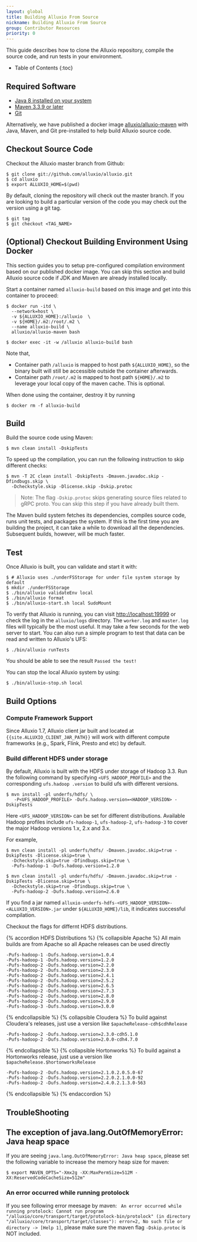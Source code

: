 ```yaml
---
layout: global
title: Building Alluxio From Source
nickname: Building Alluxio From Source
group: Contributor Resources
priority: 0
---
```


This guide describes how to clone the Alluxio repository, compile the source code, and run tests in your environment.

* Table of Contents
{:toc}

## Required Software

- [Java 8 installed on your system](http://www.oracle.com/technetwork/java/javase/downloads/jdk8-downloads-2133151.html)
- [Maven 3.3.9 or later](http://maven.apache.org/download.cgi)
- [Git](https://git-scm.org/downloads)

Alternatively, we have published a docker image [alluxio/alluxio-maven](https://hub.docker.com/r/alluxio/alluxio-maven) with Java, Maven, and Git pre-installed to help build Alluxio source code.

## Checkout Source Code

Checkout the Alluxio master branch from Github:

```console
$ git clone git://github.com/alluxio/alluxio.git
$ cd alluxio
$ export ALLUXIO_HOME=$(pwd)
```

By default, cloning the repository will check out the master branch. If you are looking to build a
particular version of the code you may check out the version using a git tag.

```console
$ git tag
$ git checkout <TAG_NAME>
```

## (Optional) Checkout Building Environment Using Docker

This section guides you to setup pre-configured compilation environment based on our published docker image.
You can skip this section and build Alluxio source code if JDK and Maven are already installed locally.

Start a container named `alluxio-build` based on this image and get into this container to proceed:

```console
$ docker run -itd \
  --network=host \
  -v ${ALLUXIO_HOME}:/alluxio  \
  -v ${HOME}/.m2:/root/.m2 \
  --name alluxio-build \
  alluxio/alluxio-maven bash

$ docker exec -it -w /alluxio alluxio-build bash
```

Note that,
- Container path `/alluxio` is mapped to host path `${ALLUXIO_HOME}`, so the binary built will still be accessible outside the container afterwards.
- Container path `/root/.m2` is mapped to host path `${HOME}/.m2` to leverage your local copy of the maven cache. This is optional.

When done using the container, destroy it by running

```console
$ docker rm -f alluxio-build
```

## Build

Build the source code using Maven:

```console
$ mvn clean install -DskipTests
```

To speed up the compilation, you can run the following instruction to skip different checks:

```console
$ mvn -T 2C clean install -DskipTests -Dmaven.javadoc.skip -Dfindbugs.skip \
  -Dcheckstyle.skip -Dlicense.skip -Dskip.protoc
```

> Note: The flag `-Dskip.protoc` skips generating source files related to gRPC proto.
You can skip this step if you have already built them.

The Maven build system fetches its dependencies, compiles source code, runs unit tests, and packages
the system. If this is the first time you are building the project, it can take a while to download
all the dependencies. Subsequent builds, however, will be much faster.

## Test

Once Alluxio is built, you can validate and start it with:

```console
$ # Alluxio uses ./underFSStorage for under file system storage by default
$ mkdir ./underFSStorage
$ ./bin/alluxio validateEnv local
$ ./bin/alluxio format
$ ./bin/alluxio-start.sh local SudoMount
```

To verify that Alluxio is running, you can visit [http://localhost:19999](http://localhost:19999) or
check the log in the `alluxio/logs` directory. The `worker.log` and `master.log` files will
typically be the most useful. It may take a few seconds for the web server to start. You can also
run a simple program to test that data can be read and written to Alluxio's UFS:

```console
$ ./bin/alluxio runTests
```

You should be able to see the result `Passed the test!`

You can stop the local Alluxio system by using:

```console
$ ./bin/alluxio-stop.sh local
```

## Build Options

### Compute Framework Support

Since Alluxio 1.7, Alluxio client jar built and located at
`{{site.ALLUXIO_CLIENT_JAR_PATH}}` will work with different compute frameworks
(e.g., Spark, Flink, Presto and etc) by default.

### Build different HDFS under storage

By default, Alluxio is built with the HDFS under storage of Hadoop 3.3.
Run the following command by specifying `<UFS_HADOOP_PROFILE>` and the corresponding `ufs.hadoop
.version` to build ufs with different versions.

```console
$ mvn install -pl underfs/hdfs/ \
   -P<UFS_HADOOP_PROFILE> -Dufs.hadoop.version=<HADOOP_VERSION> -DskipTests
```

Here `<UFS_HADOOP_VERSION>` can be set for different distributions.
Available Hadoop profiles include `ufs-hadoop-1`, `ufs-hadoop-2`, `ufs-hadoop-3` to cover the major
Hadoop versions 1.x, 2.x and 3.x.

For example,
```
$ mvn clean install -pl underfs/hdfs/ -Dmaven.javadoc.skip=true -DskipTests -Dlicense.skip=true \
  -Dcheckstyle.skip=true -Dfindbugs.skip=true \
  -Pufs-hadoop-1 -Dufs.hadoop.version=1.2.0
```

```
$ mvn clean install -pl underfs/hdfs/ -Dmaven.javadoc.skip=true -DskipTests -Dlicense.skip=true \
  -Dcheckstyle.skip=true -Dfindbugs.skip=true \
  -Pufs-hadoop-2 -Dufs.hadoop.version=2.6.0
```

If you find a jar named `alluxio-underfs-hdfs-<UFS_HADOOP_VERSION>-<ALLUXIO_VERSION>.jar` under `${ALLUXIO_HOME}/lib`, it indicates successful compilation.

Checkout the flags for differnt HDFS distributions.

{% accordion HDFS Distributions %}
  {% collapsible Apache %}
All main builds are from Apache so all Apache releases can be used directly

```properties
-Pufs-hadoop-1 -Dufs.hadoop.version=1.0.4
-Pufs-hadoop-1 -Dufs.hadoop.version=1.2.0
-Pufs-hadoop-2 -Dufs.hadoop.version=2.2.0
-Pufs-hadoop-2 -Dufs.hadoop.version=2.3.0
-Pufs-hadoop-2 -Dufs.hadoop.version=2.4.1
-Pufs-hadoop-2 -Dufs.hadoop.version=2.5.2
-Pufs-hadoop-2 -Dufs.hadoop.version=2.6.5
-Pufs-hadoop-2 -Dufs.hadoop.version=2.7.3
-Pufs-hadoop-2 -Dufs.hadoop.version=2.8.0
-Pufs-hadoop-2 -Dufs.hadoop.version=2.9.0
-Pufs-hadoop-3 -Dufs.hadoop.version=3.0.0
```

  {% endcollapsible %}
  {% collapsible Cloudera %}
To build against Cloudera's releases, just use a version like `$apacheRelease-cdh$cdhRelease`

```properties
-Pufs-hadoop-2 -Dufs.hadoop.version=2.3.0-cdh5.1.0
-Pufs-hadoop-2 -Dufs.hadoop.version=2.0.0-cdh4.7.0
```
  {% endcollapsible %}
  {% collapsible Hortonworks %}
To build against a Hortonworks release, just use a version like `$apacheRelease.$hortonworksRelease`

```properties
-Pufs-hadoop-2 -Dufs.hadoop.version=2.1.0.2.0.5.0-67
-Pufs-hadoop-2 -Dufs.hadoop.version=2.2.0.2.1.0.0-92
-Pufs-hadoop-2 -Dufs.hadoop.version=2.4.0.2.1.3.0-563
```

  {% endcollapsible %}
{% endaccordion %}

## TroubleShooting

## The exception of java.lang.OutOfMemoryError: Java heap space

If you are seeing `java.lang.OutOfMemoryError: Java heap space`, please set the following
variable to increase the memory heap size for maven:

```console
$ export MAVEN_OPTS="-Xmx2g -XX:MaxPermSize=512M -XX:ReservedCodeCacheSize=512m"
```

### An error occurred while running protolock

If you see following error meesage by maven:
` An error occurred while running protolock: Cannot run program "/alluxio/core/transport/target/protolock-bin/protolock" (in directory "/alluxio/core/transport/target/classes"): error=2, No such file or directory -> [Help 1]`, please make sure the maven flag `-Dskip.protoc` is NOT included.
